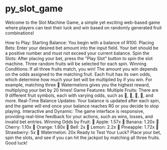 # py_slot_game
Welcome to the Slot Machine Game, a simple yet exciting web-based game where players can test their luck and win based on randomly generated fruit combinations!

How to Play:
Starting Balance: You begin with a balance of R100.
Placing Bets: Enter your desired bet amount into the input field. Your bet should be a positive number and must not exceed your current balance.
Spin the Slots: After placing your bet, press the "Play Slot" button to spin the slot machine. Three random fruits will be selected for each spin.
Winning Conditions: If all three fruits match, you win! The amount you win depends on the odds assigned to the matching fruit.
Each fruit has its own odds, which determine how much your bet will be multiplied by if you win.
For example, matching three 🍉 Watermelons gives you the highest reward, multiplying your bet by 20 times!
Game Features:
Multiple Fruits: There are 9 different fruit symbols, each with varying odds, such as 🍏, 🍌, 🍒, 🍊, and more.
Real-Time Balance Updates: Your balance is updated after each spin, and the game will end once your balance reaches R0 or you decide to stop playing.
Interactive and Dynamic: The game interface is responsive, providing real-time feedback for your actions, such as wins, losses, and invalid bet entries.
Winning Odds by Fruit:
🍏 Apple: 1.57x
🍌 Banana: 1.20x
🍒 Cherry: 1.10x
🍊 Orange: 1.80x
🔔 Bell: 2x
🍋 Lemon: 2.2x
🍍 Pineapple: 1.72x
🍓 Strawberry: 5x
🍉 Watermelon: 20x
Ready to Test Your Luck?
Place your bet, spin the slots, and see if you can hit the jackpot by matching all three fruits. Good luck!
